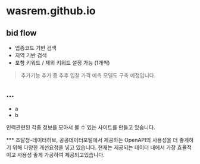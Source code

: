 # wasrem.github.io

## bid flow 
- 업종코드 기반 검색
- 지역 기반 검색
- 포함 키워드 / 제외 키워드 설정 가능 (1개씩)

> 추가기능 추가 중
> 추후 입찰 가격 예측 모델도 구축 예정입니다.

## ...
- a
- b

인력관련된 각종 정보를 모아서 볼 수 있는 사이트를 만들고 있습니다.

*** 조달청-데이터허브, 공공데이터포털에서 제공하는 OpenAPI의 사용성을 더 좋게하기 위해 다양한 개선요청을 넣고 있습니다.
현재는 제공되는 데이터 내에서 가장 효율적이고 사용성 좋게 가공하여 제공되고있습니다.
